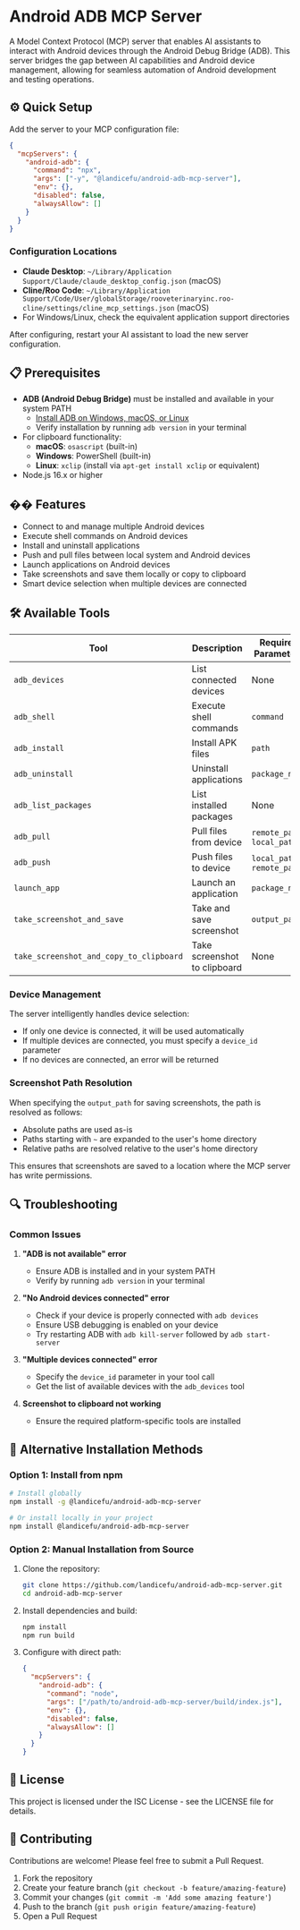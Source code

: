 # Android ADB MCP Server

A Model Context Protocol (MCP) server that enables AI assistants to interact with Android devices through the Android Debug Bridge (ADB). This server bridges the gap between AI capabilities and Android device management, allowing for seamless automation of Android development and testing operations.

## ⚙️ Quick Setup

Add the server to your MCP configuration file:

```json
{
  "mcpServers": {
    "android-adb": {
      "command": "npx",
      "args": ["-y", "@landicefu/android-adb-mcp-server"],
      "env": {},
      "disabled": false,
      "alwaysAllow": []
    }
  }
}
```

### Configuration Locations

- **Claude Desktop**: `~/Library/Application Support/Claude/claude_desktop_config.json` (macOS)
- **Cline/Roo Code**: `~/Library/Application Support/Code/User/globalStorage/rooveterinaryinc.roo-cline/settings/cline_mcp_settings.json` (macOS)
- For Windows/Linux, check the equivalent application support directories

After configuring, restart your AI assistant to load the new server configuration.

## 📋 Prerequisites

- **ADB (Android Debug Bridge)** must be installed and available in your system PATH
  - [Install ADB on Windows, macOS, or Linux](https://developer.android.com/tools/adb)
  - Verify installation by running `adb version` in your terminal
- For clipboard functionality:
  - **macOS**: `osascript` (built-in)
  - **Windows**: PowerShell (built-in)
  - **Linux**: `xclip` (install via `apt-get install xclip` or equivalent)
- Node.js 16.x or higher

## �� Features

- Connect to and manage multiple Android devices
- Execute shell commands on Android devices
- Install and uninstall applications
- Push and pull files between local system and Android devices
- Launch applications on Android devices
- Take screenshots and save them locally or copy to clipboard
- Smart device selection when multiple devices are connected

## 🛠️ Available Tools

| Tool | Description | Required Parameters | Optional Parameters |
|------|-------------|---------------------|---------------------|
| `adb_devices` | List connected devices | None | None |
| `adb_shell` | Execute shell commands | `command` | `device_id` |
| `adb_install` | Install APK files | `path` | `device_id` |
| `adb_uninstall` | Uninstall applications | `package_name` | `device_id` |
| `adb_list_packages` | List installed packages | None | `device_id`, `filter` |
| `adb_pull` | Pull files from device | `remote_path`, `local_path` | `device_id` |
| `adb_push` | Push files to device | `local_path`, `remote_path` | `device_id` |
| `launch_app` | Launch an application | `package_name` | `device_id` |
| `take_screenshot_and_save` | Take and save screenshot | `output_path` | `device_id`, `format` |
| `take_screenshot_and_copy_to_clipboard` | Take screenshot to clipboard | None | `device_id`, `format` |

### Device Management

The server intelligently handles device selection:
- If only one device is connected, it will be used automatically
- If multiple devices are connected, you must specify a `device_id` parameter
- If no devices are connected, an error will be returned

### Screenshot Path Resolution

When specifying the `output_path` for saving screenshots, the path is resolved as follows:
- Absolute paths are used as-is
- Paths starting with `~` are expanded to the user's home directory
- Relative paths are resolved relative to the user's home directory

This ensures that screenshots are saved to a location where the MCP server has write permissions.

## 🔍 Troubleshooting

### Common Issues

1. **"ADB is not available" error**
   - Ensure ADB is installed and in your system PATH
   - Verify by running `adb version` in your terminal

2. **"No Android devices connected" error**
   - Check if your device is properly connected with `adb devices`
   - Ensure USB debugging is enabled on your device
   - Try restarting ADB with `adb kill-server` followed by `adb start-server`

3. **"Multiple devices connected" error**
   - Specify the `device_id` parameter in your tool call
   - Get the list of available devices with the `adb_devices` tool

4. **Screenshot to clipboard not working**
   - Ensure the required platform-specific tools are installed

## 🔧 Alternative Installation Methods

### Option 1: Install from npm

```bash
# Install globally
npm install -g @landicefu/android-adb-mcp-server

# Or install locally in your project
npm install @landicefu/android-adb-mcp-server
```

### Option 2: Manual Installation from Source

1. Clone the repository:
   ```bash
   git clone https://github.com/landicefu/android-adb-mcp-server.git
   cd android-adb-mcp-server
   ```

2. Install dependencies and build:
   ```bash
   npm install
   npm run build
   ```

3. Configure with direct path:
   ```json
   {
     "mcpServers": {
       "android-adb": {
         "command": "node",
         "args": ["/path/to/android-adb-mcp-server/build/index.js"],
         "env": {},
         "disabled": false,
         "alwaysAllow": []
       }
     }
   }
   ```

## 📄 License

This project is licensed under the ISC License - see the LICENSE file for details.

## 🤝 Contributing

Contributions are welcome! Please feel free to submit a Pull Request.

1. Fork the repository
2. Create your feature branch (`git checkout -b feature/amazing-feature`)
3. Commit your changes (`git commit -m 'Add some amazing feature'`)
4. Push to the branch (`git push origin feature/amazing-feature`)
5. Open a Pull Request
